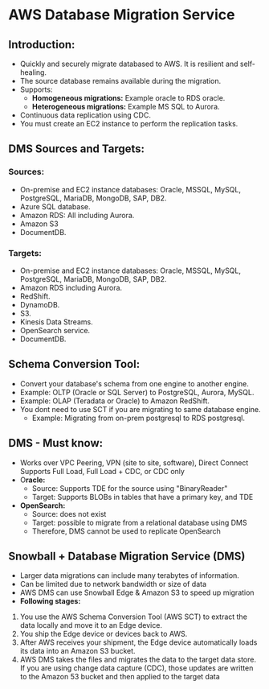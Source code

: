 # AWS Database Migration Service

## Introduction:

- Quickly and securely migrate databased to AWS. It is resilient and self-healing.
- The source database remains available during the migration.
- Supports:
  - **Homogeneous migrations:** Example oracle to RDS oracle.
  - **Heterogeneous migrations:** Example MS SQL to Aurora.
- Continuous data replication using CDC.
- You must create an EC2 instance to perform the replication tasks.

## DMS Sources and Targets:

### Sources:

- On-premise and EC2 instance databases: Oracle, MSSQL, MySQL, PostgreSQL, MariaDB, MongoDB, SAP, DB2.
- Azure SQL database.
- Amazon RDS: All including Aurora.
- Amazon S3
- DocumentDB.

### Targets:
- On-premise and EC2 instance databases: Oracle, MSSQL, MySQL, PostgreSQL, MariaDB, MongoDB, SAP, DB2.
- Amazon RDS including Aurora.
- RedShift.
- DynamoDB.
- S3.
- Kinesis Data Streams.
- OpenSearch service.
- DocumentDB.

## Schema Conversion Tool:

- Convert your database's schema from one engine to another engine.
- Example: OLTP (Oracle or SQL Server) to PostgreSQL, Aurora, MySQL.
- Example: OLAP (Teradata or Oracle) to Amazon RedShift.
- You dont need to use SCT if you are migrating to same database engine.
  - Example: Migrating from on-prem postgresql to RDS postgresql.

## DMS - Must know:

- Works over VPC Peering, VPN (site to site, software), Direct Connect Supports Full Load, Full Load + CDC, or CDC only 
- O**racle:**
  - Source: Supports TDE for the source using "BinaryReader"
  - Target: Supports BLOBs in tables that have a primary key, and TDE
- **OpenSearch:**
  - Source: does not exist
  - Target: possible to migrate from a relational database using DMS
  - Therefore, DMS cannot be used to replicate OpenSearch

## Snowball + Database Migration Service (DMS)
- Larger data migrations can include many terabytes of information.
- Can be limited due to network bandwidth or size of data
- AWS DMS can use Snowball Edge & Amazon S3 to speed up migration
- **Following stages:**
1. You use the AWS Schema Conversion Tool (AWS SCT) to extract the data locally and move it to an Edge device.
2. You ship the Edge device or devices back to AWS.
3. After AWS receives your shipment, the Edge device automatically loads its data into an Amazon S3 bucket.
4. AWS DMS takes the files and migrates the data to the target data store. If you are using change data capture (CDC), 
   those updates are written to the Amazon 53 bucket and then applied to the target data